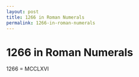 ```yaml
---
layout: post
title: 1266 in Roman Numerals
permalink: 1266-in-roman-numerals
---
```


# 1266 in Roman Numerals

1266 = MCCLXVI
